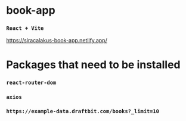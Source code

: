 # book-app
### `React + Vite`
https://siracalakus-book-app.netlify.app/

# Packages that need to be installed
### `react-router-dom`
### `axios`
### `https://example-data.draftbit.com/books?_limit=10`

